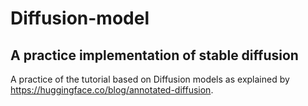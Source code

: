 # Diffusion-model

## A practice implementation of stable diffusion

A practice of the tutorial based on Diffusion models as explained by  https://huggingface.co/blog/annotated-diffusion. 
